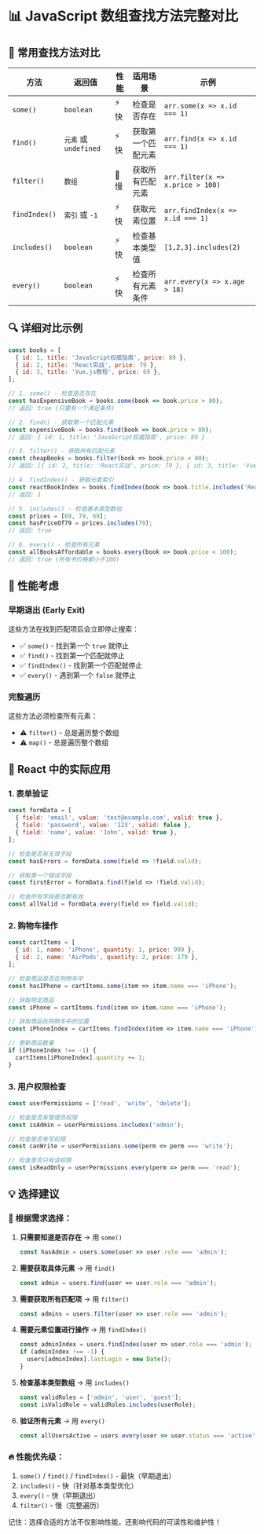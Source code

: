 # 📊 JavaScript 数组查找方法完整对比

## 🎯 常用查找方法对比

| 方法          | 返回值                | 性能  | 适用场景           | 示例                             |
| ------------- | --------------------- | ----- | ------------------ | -------------------------------- |
| `some()`      | `boolean`             | ⚡ 快 | 检查是否存在       | `arr.some(x => x.id === 1)`      |
| `find()`      | `元素` 或 `undefined` | ⚡ 快 | 获取第一个匹配元素 | `arr.find(x => x.id === 1)`      |
| `filter()`    | `数组`                | 🐌 慢 | 获取所有匹配元素   | `arr.filter(x => x.price > 100)` |
| `findIndex()` | `索引` 或 `-1`        | ⚡ 快 | 获取元素位置       | `arr.findIndex(x => x.id === 1)` |
| `includes()`  | `boolean`             | ⚡ 快 | 检查基本类型值     | `[1,2,3].includes(2)`            |
| `every()`     | `boolean`             | ⚡ 快 | 检查所有元素条件   | `arr.every(x => x.age > 18)`     |

## 🔍 详细对比示例

```javascript
const books = [
  { id: 1, title: 'JavaScript权威指南', price: 89 },
  { id: 2, title: 'React实战', price: 79 },
  { id: 3, title: 'Vue.js教程', price: 69 },
];

// 1. some() - 检查是否存在
const hasExpensiveBook = books.some(book => book.price > 80);
// 返回: true (只要有一个满足条件)

// 2. find() - 获取第一个匹配元素
const expensiveBook = books.find(book => book.price > 80);
// 返回: { id: 1, title: 'JavaScript权威指南', price: 89 }

// 3. filter() - 获取所有匹配元素
const cheapBooks = books.filter(book => book.price < 80);
// 返回: [{ id: 2, title: 'React实战', price: 79 }, { id: 3, title: 'Vue.js教程', price: 69 }]

// 4. findIndex() - 获取元素索引
const reactBookIndex = books.findIndex(book => book.title.includes('React'));
// 返回: 1

// 5. includes() - 检查基本类型数组
const prices = [89, 79, 69];
const hasPriceOf79 = prices.includes(79);
// 返回: true

// 6. every() - 检查所有元素
const allBooksAffordable = books.every(book => book.price < 100);
// 返回: true (所有书价格都小于100)
```

## 🚀 性能考虑

### 早期退出 (Early Exit)

这些方法在找到匹配项后会立即停止搜索：

- ✅ `some()` - 找到第一个 `true` 就停止
- ✅ `find()` - 找到第一个匹配就停止
- ✅ `findIndex()` - 找到第一个匹配就停止
- ✅ `every()` - 遇到第一个 `false` 就停止

### 完整遍历

这些方法必须检查所有元素：

- ⚠️ `filter()` - 总是遍历整个数组
- ⚠️ `map()` - 总是遍历整个数组

## 🎨 React 中的实际应用

### 1. 表单验证

```javascript
const formData = [
  { field: 'email', value: 'test@example.com', valid: true },
  { field: 'password', value: '123', valid: false },
  { field: 'name', value: 'John', valid: true },
];

// 检查是否有无效字段
const hasErrors = formData.some(field => !field.valid);

// 获取第一个错误字段
const firstError = formData.find(field => !field.valid);

// 检查所有字段是否都有效
const allValid = formData.every(field => field.valid);
```

### 2. 购物车操作

```javascript
const cartItems = [
  { id: 1, name: 'iPhone', quantity: 1, price: 999 },
  { id: 2, name: 'AirPods', quantity: 2, price: 179 },
];

// 检查商品是否在购物车中
const hasIPhone = cartItems.some(item => item.name === 'iPhone');

// 获取特定商品
const iPhone = cartItems.find(item => item.name === 'iPhone');

// 获取商品在购物车中的位置
const iPhoneIndex = cartItems.findIndex(item => item.name === 'iPhone');

// 更新商品数量
if (iPhoneIndex !== -1) {
  cartItems[iPhoneIndex].quantity += 1;
}
```

### 3. 用户权限检查

```javascript
const userPermissions = ['read', 'write', 'delete'];

// 检查是否有管理员权限
const isAdmin = userPermissions.includes('admin');

// 检查是否有写权限
const canWrite = userPermissions.some(perm => perm === 'write');

// 检查是否只有读权限
const isReadOnly = userPermissions.every(perm => perm === 'read');
```

## 💡 选择建议

### 🎯 根据需求选择：

1. **只需要知道是否存在** → 用 `some()`

   ```javascript
   const hasAdmin = users.some(user => user.role === 'admin');
   ```

2. **需要获取具体元素** → 用 `find()`

   ```javascript
   const admin = users.find(user => user.role === 'admin');
   ```

3. **需要获取所有匹配项** → 用 `filter()`

   ```javascript
   const admins = users.filter(user => user.role === 'admin');
   ```

4. **需要元素位置进行操作** → 用 `findIndex()`

   ```javascript
   const adminIndex = users.findIndex(user => user.role === 'admin');
   if (adminIndex !== -1) {
     users[adminIndex].lastLogin = new Date();
   }
   ```

5. **检查基本类型数组** → 用 `includes()`

   ```javascript
   const validRoles = ['admin', 'user', 'guest'];
   const isValidRole = validRoles.includes(userRole);
   ```

6. **验证所有元素** → 用 `every()`
   ```javascript
   const allUsersActive = users.every(user => user.status === 'active');
   ```

### 🔥 性能优先级：

1. `some()` / `find()` / `findIndex()` - 最快（早期退出）
2. `includes()` - 快（针对基本类型优化）
3. `every()` - 快（早期退出）
4. `filter()` - 慢（完整遍历）

记住：选择合适的方法不仅影响性能，还影响代码的可读性和维护性！
